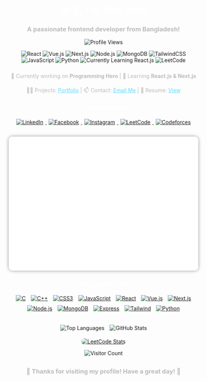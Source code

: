 <h1 align="center" style="color:white;">Hi 👋, I'm MH.liton</h1>
<h3 align="center" style="color:#bbb;">A passionate frontend developer from Bangladesh!</h3>

<p align="center">
  <img src="https://komarev.com/ghpvc/?username=mh-liton-360&label=Profile%20views&color=0e75b6&style=flat-square" alt="Profile Views" />
</p>




<!-- Dark Mode Animated Badges -->
<p align="center" style="margin-bottom: 25px;">
  <img src="https://img.shields.io/badge/Frontend-React-blue?style=for-the-badge&logo=react&logoColor=white" alt="React" />
  <img src="https://img.shields.io/badge/Frontend-Vue.js-brightgreen?style=for-the-badge&logo=vue.js&logoColor=white" alt="Vue.js" />
  <img src="https://img.shields.io/badge/Frontend-Next.js-black?style=for-the-badge&logo=next.js&logoColor=white" alt="Next.js" />
  <img src="https://img.shields.io/badge/Backend-Node.js-green?style=for-the-badge&logo=node.js&logoColor=white" alt="Node.js" />
  <img src="https://img.shields.io/badge/Database-MongoDB-yellow?style=for-the-badge&logo=mongodb&logoColor=white" alt="MongoDB" />
  <img src="https://img.shields.io/badge/Styling-TailwindCSS-blue?style=for-the-badge&logo=tailwind-css&logoColor=white" alt="TailwindCSS" />
  <img src="https://img.shields.io/badge/Language-JavaScript-yellow?style=for-the-badge&logo=javascript&logoColor=black" alt="JavaScript" />
  <img src="https://img.shields.io/badge/Language-Python-blue?style=for-the-badge&logo=python&logoColor=white" alt="Python" />
  <img src="https://img.shields.io/badge/Currently_Learning-React_js-red?style=for-the-badge&logo=react&logoColor=white" alt="Currently Learning React.js" />
  <img src="https://img.shields.io/badge/LeetCode-FFA116?style=for-the-badge&logo=leetcode&logoColor=white" alt="LeetCode" />
</p>

<p align="center" style="color:#bbb; margin-bottom:20px;">
  🔭 Currently working on <strong>Programming Hero</strong> | 🌱 Learning <strong>React.js & Next.js</strong>
</p>

<p align="center" style="color:#bbb; margin-bottom:20px;">
  👨‍💻 Projects: <a href="https://liton-portfolio-resume.netlify.app/" style="color:#61dafb;">Portfolio</a> | 📫 Contact: <a href="mailto:liton72524nk@gmail.com" style="color:#61dafb;">Email Me</a> | 📄 Resume: <a href="https://drive.google.com/file/d/1QtB_laewMu40NHhxi3Lo_OnbHLdB5yPW/view?usp=sharing" style="color:#61dafb;">View</a>
</p>

<h3 align="center" style="color:white; margin-bottom:10px;">Connect with me</h3>
<p align="center" style="margin-bottom:25px;">
  <a href="https://www.linkedin.com/in/mh-liton-36t/" target="_blank">
    <img src="https://img.shields.io/badge/LinkedIn-0077B5?style=for-the-badge&logo=linkedin&logoColor=white" alt="LinkedIn" style="margin:5px;" />
  </a>
  <a href="https://www.facebook.com/mh.liton.360" target="_blank">
    <img src="https://img.shields.io/badge/Facebook-1877F2?style=for-the-badge&logo=facebook&logoColor=white" alt="Facebook" style="margin:5px;" />
  </a>
  <a href="https://www.instagram.com/mh.liton.360/" target="_blank">
    <img src="https://img.shields.io/badge/Instagram-E4405F?style=for-the-badge&logo=instagram&logoColor=white" alt="Instagram" style="margin:5px;" />
  </a>
  <a href="https://leetcode.com/u/Mahdi-H-liton/" target="_blank">
    <img src="https://img.shields.io/badge/LeetCode-FFA116?style=for-the-badge&logo=leetcode&logoColor=white" alt="LeetCode" style="margin:5px;" />
  </a>
  <a href="https://codeforces.com/profile/M-liton" target="_blank">
    <img src="https://img.shields.io/badge/Codeforces-1F8ACB?style=for-the-badge&logo=codeforces&logoColor=white" alt="Codeforces" style="margin:5px;" />
  </a>
</p>


<!-- Codeforces Stats -->
<p align="center" style="margin:20px 0;">
  <img src="https://raw.githubusercontent.com/MH-liton-360/cf-stats/main/output/light_card.svg#gh-dark-mode-only" 
       alt="Codeforces Stats" 
       width="570" 
       style="border-radius:10px; box-shadow:0 0 10px rgba(0,0,0,0.4);" />
</p>


<h3 align="center" style="color:white; margin-bottom:10px;">Languages & Tools</h3>
<p align="center" style="margin-bottom:25px;">
  <a href="https://www.cprogramming.com/" target="_blank"><img src="https://img.shields.io/badge/C-00599C?style=for-the-badge&logo=c&logoColor=white" alt="C" style="margin:5px;" /></a>
  <a href="https://www.w3schools.com/cpp/" target="_blank"><img src="https://img.shields.io/badge/C++-00599C?style=for-the-badge&logo=c%2B%2B&logoColor=white" alt="C++" style="margin:5px;" /></a>
  <a href="https://www.w3schools.com/css/" target="_blank"><img src="https://img.shields.io/badge/CSS3-1572B6?style=for-the-badge&logo=css3&logoColor=white" alt="CSS3" style="margin:5px;" /></a>
  <a href="https://developer.mozilla.org/en-US/docs/Web/JavaScript" target="_blank"><img src="https://img.shields.io/badge/JavaScript-F7DF1E?style=for-the-badge&logo=javascript&logoColor=black" alt="JavaScript" style="margin:5px;" /></a>
  <a href="https://reactjs.org/" target="_blank"><img src="https://img.shields.io/badge/React-61DAFB?style=for-the-badge&logo=react&logoColor=black" alt="React" style="margin:5px;" /></a>
  <a href="https://vuejs.org/" target="_blank"><img src="https://img.shields.io/badge/Vue.js-4FC08D?style=for-the-badge&logo=vue.js&logoColor=white" alt="Vue.js" style="margin:5px;" /></a>
  <a href="https://nextjs.org/" target="_blank"><img src="https://img.shields.io/badge/Next.js-black?style=for-the-badge&logo=next.js&logoColor=white" alt="Next.js" style="margin:5px;" /></a>
  <a href="https://nodejs.org" target="_blank"><img src="https://img.shields.io/badge/Node.js-339933?style=for-the-badge&logo=node.js&logoColor=white" alt="Node.js" style="margin:5px;" /></a>
  <a href="https://www.mongodb.com/" target="_blank"><img src="https://img.shields.io/badge/MongoDB-47A248?style=for-the-badge&logo=mongodb&logoColor=white" alt="MongoDB" style="margin:5px;" /></a>
  <a href="https://expressjs.com" target="_blank"><img src="https://img.shields.io/badge/Express-000000?style=for-the-badge&logo=express&logoColor=white" alt="Express" style="margin:5px;" /></a>
  <a href="https://tailwindcss.com/" target="_blank"><img src="https://img.shields.io/badge/TailwindCSS-06B6D4?style=for-the-badge&logo=tailwind-css&logoColor=white" alt="Tailwind" style="margin:5px;" /></a>
  <a href="https://www.python.org" target="_blank"><img src="https://img.shields.io/badge/Python-3776AB?style=for-the-badge&logo=python&logoColor=white" alt="Python" style="margin:5px;" /></a>
</p>

<!-- GitHub & LeetCode Stats Single Row -->
<p align="center">
  <img src="https://github-readme-stats.vercel.app/api/top-langs?username=mh-liton-360&show_icons=true&layout=compact&theme=dark" alt="Top Languages" width="270" style="margin:5px;" />
  <img src="https://github-readme-stats.vercel.app/api?username=mh-liton-360&show_icons=true&theme=dark" alt="GitHub Stats" width="300" style="margin:5px;" />
</p>

<!-- LeetCode Stats -->
<p align="center" style="margin-top: 10px;">
  <a href="https://leetcode.com/u/Mahdi-H-liton/" target="_blank">
    <img src="https://leetcard.jacoblin.cool/Mahdi-H-liton?theme=dark&font=baloo&ext=heatmap" 
         alt="LeetCode Stats" 
         width="570" 
         style="border-radius: 10px;" />
  </a>
</p>

<p align="center">
  <img src="https://komarev.com/ghpvc/?username=mh-liton-360&style=flat-square&color=blue" alt="Visitor Count" />
</p>

<h3 align="center" style="color:#bbb; margin-top:30px;">
  💖 Thanks for visiting my profile! Have a great day! 🚀
</h3>

